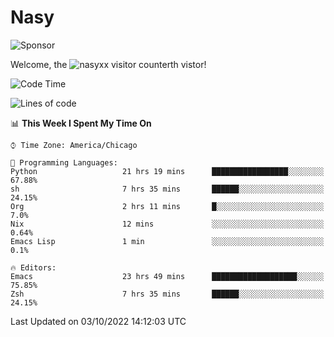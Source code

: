 # Nasy

<!--
<p align="center">
<img height="200" src="https://github-readme-stats.vercel.app/api?username=nasyxx&count_private=true&show_icons=true&theme=dracula&include_all_commits=true"/>
<img height="200" src="https://github-readme-stats.vercel.app/api/top-langs/?username=nasyxx&theme=dracula&hide=html,jupyter+notebook&count_private=true&show_icons=true"/>
</p>

  
----------------
-->

![Sponsor](https://img.shields.io/static/v1.svg?label=Sponsor&message=%E2%9D%A4&logo=GitHub&style=flat&color=pink)
 
Welcome, the ![nasyxx visitor counter](https://count.getloli.com/get/@nasyxx?theme=rule34)th vistor!
 
<!--START_SECTION:waka-->
![Code Time](http://img.shields.io/badge/Code%20Time-2%2C690%20hrs%2028%20mins-blue)

![Lines of code](https://img.shields.io/badge/From%20Hello%20World%20I%27ve%20Written-5%20Million%20lines%20of%20code-blue)

📊 **This Week I Spent My Time On** 

```text
⌚︎ Time Zone: America/Chicago

💬 Programming Languages: 
Python                   21 hrs 19 mins      █████████████████░░░░░░░░   67.88% 
sh                       7 hrs 35 mins       ██████░░░░░░░░░░░░░░░░░░░   24.15% 
Org                      2 hrs 11 mins       █░░░░░░░░░░░░░░░░░░░░░░░░   7.0% 
Nix                      12 mins             ░░░░░░░░░░░░░░░░░░░░░░░░░   0.64% 
Emacs Lisp               1 min               ░░░░░░░░░░░░░░░░░░░░░░░░░   0.1%

🔥 Editors: 
Emacs                    23 hrs 49 mins      ███████████████████░░░░░░   75.85% 
Zsh                      7 hrs 35 mins       ██████░░░░░░░░░░░░░░░░░░░   24.15%

```


 Last Updated on 03/10/2022 14:12:03 UTC
<!--END_SECTION:waka-->

<!-- ![visitors](https://visitor-badge.laobi.icu/badge?page_id=nasyxx.nasyxx) -->

